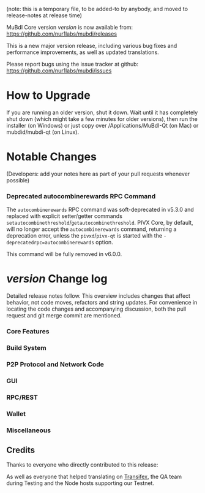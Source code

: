 (note: this is a temporary file, to be added-to by anybody, and moved to release-notes at release time)

MuBdI Core version *version* is now available from:  <https://github.com/nur1labs/mubdi/releases>

This is a new major version release, including various bug fixes and performance improvements, as well as updated translations.

Please report bugs using the issue tracker at github: <https://github.com/nur1labs/mubdi/issues>


How to Upgrade
==============

If you are running an older version, shut it down. Wait until it has completely shut down (which might take a few minutes for older versions), then run the installer (on Windows) or just copy over /Applications/MuBdI-Qt (on Mac) or mubdid/mubdi-qt (on Linux).

Notable Changes
==============

(Developers: add your notes here as part of your pull requests whenever possible)


### Deprecated autocombinerewards RPC Command

The `autocombinerewards` RPC command was soft-deprecated in v5.3.0 and replaced with explicit setter/getter commands `setautocombinethreshold`/`getautocombinethreshold`. PIVX Core, by default, will no longer accept the `autocombinerewards` command, returning a deprecation error, unless the `pivxd`/`pivx-qt` is started with the `-deprecatedrpc=autocombinerewards` option.

This command will be fully removed in v6.0.0.

*version* Change log
==============

Detailed release notes follow. This overview includes changes that affect behavior, not code moves, refactors and string updates. For convenience in locating the code changes and accompanying discussion, both the pull request and git merge commit are mentioned.

### Core Features

### Build System

### P2P Protocol and Network Code

### GUI

### RPC/REST

### Wallet

### Miscellaneous

## Credits

Thanks to everyone who directly contributed to this release:


As well as everyone that helped translating on [Transifex](https://www.transifex.com/projects/p/mubdi-project-translations/), the QA team during Testing and the Node hosts supporting our Testnet.
